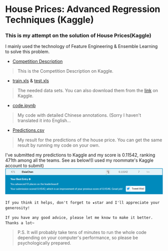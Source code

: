 # House Prices: Advanced Regression Techniques (Kaggle)
### This is my attempt on the solution of House Prices(Kaggle)

I mainly used the technology of Feature Engineering & Ensemble Learning to solve this problem.

* [Competition Description](https://www.kaggle.com/c/house-prices-advanced-regression-techniques/overview) 

> This is the Competition Description on Kaggle.

* [train.xls](https://github.com/Gaiss/House-Prices-Kaggle/blob/master/train.csv) & [test.xls](https://github.com/Gaiss/House-Prices-Kaggle/blob/master/train.csv) 

> The needed data sets. You can also download them from the [link](https://www.kaggle.com/c/house-prices-advanced-regression-techniques/data) on Kaggle.

* [code.ipynb](https://github.com/Gaiss/House-Prices-Kaggle/blob/master/code.ipynb)

> My code with detailed Chinese annotations. (Sorry I haven't translated it into English...

* [Predictions.csv](https://github.com/Gaiss/House-Prices-Kaggle/blob/master/Predictions.csv)

> My result for the predictions of the house price. You can get the same result by running my code on your own.

I've submitted my predictions to Kaggle and my score is 0.11542, ranking 471th among all the teams. See as below!(I used my roommate's Kaggle account to submit)
![](https://github.com/Gaiss/House-Prices-Kaggle/blob/master/score%20%26%20rank.png)

`If you think it helps, don't forget to ★star and I'll appreciate your generosity!`

`If you have any good advice, please let me know to make it better. Thanks a lot~`

> P.S. It will probably take tens of minutes to run the whole code depending on your computer's performance, so please be psychologically prepared.
